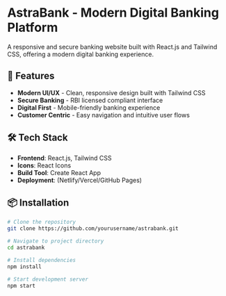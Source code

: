# AstraBank - Modern Digital Banking Platform

A responsive and secure banking website built with React.js and Tailwind CSS, offering a modern digital banking experience.

## 🚀 Features

- **Modern UI/UX** - Clean, responsive design built with Tailwind CSS
- **Secure Banking** - RBI licensed compliant interface
- **Digital First** - Mobile-friendly banking experience
- **Customer Centric** - Easy navigation and intuitive user flows

## 🛠️ Tech Stack

- **Frontend**: React.js, Tailwind CSS
- **Icons**: React Icons
- **Build Tool**: Create React App
- **Deployment**: (Netlify/Vercel/GitHub Pages)

## 📦 Installation

```bash
# Clone the repository
git clone https://github.com/yourusername/astrabank.git

# Navigate to project directory
cd astrabank

# Install dependencies
npm install

# Start development server
npm start
